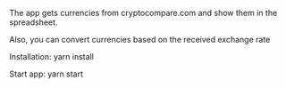The app gets currencies from cryptocompare.com and show them in the spreadsheet.

Also, you can convert currencies based on the received exchange rate



Installation: yarn install


Start app: yarn start